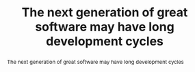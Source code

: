 ---
depth: 2
title: The next generation of great software may have long development cycles
abstract: "The next generation of great software may have long development cycles"
collection: Note
---
